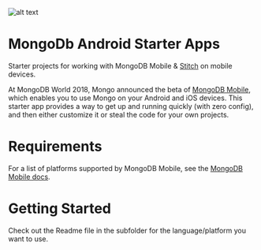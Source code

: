 ![alt text][logo]

# MongoDb Android Starter Apps
Starter projects for working with MongoDB Mobile &amp;
[Stitch](https://docs.mongodb.com/stitch/) on mobile devices.

At MongoDB World 2018, Mongo announced the beta of 
[MongoDB Mobile](https://www.mongodb.com/use-cases/mobile), which 
enables you to use Mongo on your Android and iOS devices. This starter 
app provides a way to get up and running quickly (with zero config), and 
then either customize it or steal the code for your own projects.

# Requirements
For a list of platforms supported by MongoDB Mobile, see the
[MongoDB Mobile docs](https://docs.mongodb.com/stitch/mongodb/mobile/mobile-overview/).

# Getting Started
Check out the Readme file in the subfolder for the language/platform you 
want to use.

[logo]: https://pbs.twimg.com/media/DC3eZkzXkAAGPhI.jpg